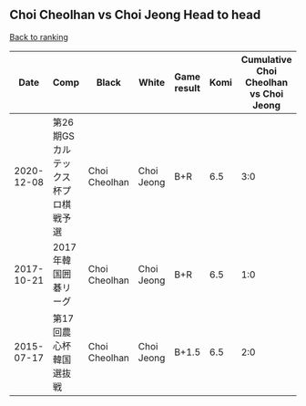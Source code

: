 ## Choi Cheolhan vs Choi Jeong Head to head

[Back to ranking](../../index.md)




| **Date** | **Comp** | **Black** | **White** | **Game result** | **Komi** | **Cumulative Choi Cheolhan vs Choi Jeong** | **Choi Cheolhan streak** | **Choi Jeong streak** | 
| --- | --- | --- | --- | --- | --- | --- | --- | --- |
| 2020-12-08 | 第26期GSカルテックス杯プロ棋戦予選 | Choi Cheolhan | Choi Jeong | B+R | 6.5 | 3:0 | 3 | 0 | 
| 2017-10-21 | 2017年韓国囲碁リーグ | Choi Cheolhan | Choi Jeong | B+R | 6.5 | 1:0 | 1 | 0 | 
| 2015-07-17 | 第17回農心杯韓国選抜戦 | Choi Cheolhan | Choi Jeong | B+1.5 | 6.5 | 2:0 | 2 | 0 |





